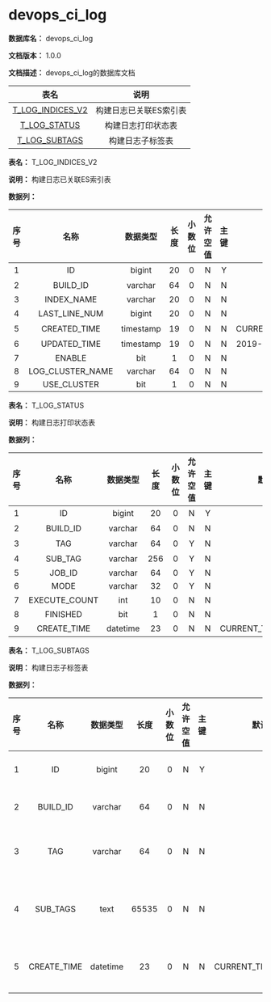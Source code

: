 # devops\_ci\_log

**数据库名：** devops\_ci\_log

**文档版本：** 1.0.0

**文档描述：** devops\_ci\_log的数据库文档

|                    表名                   |      说明      |
| :-------------------------------------: | :----------: |
| [T\_LOG\_INDICES\_V2](broken-reference) | 构建日志已关联ES索引表 |
|    [T\_LOG\_STATUS](broken-reference)   |   构建日志打印状态表  |
|   [T\_LOG\_SUBTAGS](broken-reference)   |   构建日志子标签表   |

**表名：** T\_LOG\_INDICES\_V2

**说明：** 构建日志已关联ES索引表

**数据列：**

|  序号 |         名称         |    数据类型   |  长度 | 小数位 | 允许空值 |  主键 |         默认值        |             说明            |
| :-: | :----------------: | :-------: | :-: | :-: | :--: | :-: | :----------------: | :-----------------------: |
|  1  |         ID         |   bigint  |  20 |  0  |   N  |  Y  |                    |            主键ID           |
|  2  |      BUILD\_ID     |  varchar  |  64 |  0  |   N  |  N  |                    |            构建ID           |
|  3  |     INDEX\_NAME    |  varchar  |  20 |  0  |   N  |  N  |                    |                           |
|  4  |   LAST\_LINE\_NUM  |   bigint  |  20 |  0  |   N  |  N  |          1         |            最后行号           |
|  5  |    CREATED\_TIME   | timestamp |  19 |  0  |   N  |  N  | CURRENT\_TIMESTAMP |            创建时间           |
|  6  |    UPDATED\_TIME   | timestamp |  19 |  0  |   N  |  N  | 2019-11-1100:00:00 |            修改时间           |
|  7  |       ENABLE       |    bit    |  1  |  0  |   N  |  N  |        b'0'        |    buildisenablev2ornot   |
|  8  | LOG\_CLUSTER\_NAME |  varchar  |  64 |  0  |   N  |  N  |                    |   multieslogclustername   |
|  9  |    USE\_CLUSTER    |    bit    |  1  |  0  |   N  |  N  |        b'0'        | usemultieslogclusterornot |

**表名：** T\_LOG\_STATUS

**说明：** 构建日志打印状态表

**数据列：**

|  序号 |       名称       |   数据类型   |  长度 | 小数位 | 允许空值 |  主键 |          默认值          |          说明          |
| :-: | :------------: | :------: | :-: | :-: | :--: | :-: | :-------------------: | :------------------: |
|  1  |       ID       |  bigint  |  20 |  0  |   N  |  Y  |                       |         主键ID         |
|  2  |    BUILD\_ID   |  varchar |  64 |  0  |   N  |  N  |                       |         构建ID         |
|  3  |       TAG      |  varchar |  64 |  0  |   Y  |  N  |                       |          标签          |
|  4  |    SUB\_TAG    |  varchar | 256 |  0  |   Y  |  N  |                       |          子标签         |
|  5  |     JOB\_ID    |  varchar |  64 |  0  |   Y  |  N  |                       |         JOBID        |
|  6  |      MODE      |  varchar |  32 |  0  |   Y  |  N  |                       |    LogStorageMode    |
|  7  | EXECUTE\_COUNT |    int   |  10 |  0  |   N  |  N  |                       |         执行次数         |
|  8  |    FINISHED    |    bit   |  1  |  0  |   N  |  N  |          b'0'         | buildisfinishedornot |
|  9  |  CREATE\_TIME  | datetime |  23 |  0  |   N  |  N  | CURRENT\_TIMESTAMP(3) |         创建时间         |

**表名：** T\_LOG\_SUBTAGS

**说明：** 构建日志子标签表

**数据列：**

|  序号 |      名称      |   数据类型   |   长度  | 小数位 | 允许空值 |  主键 |          默认值          |   说明  |
| :-: | :----------: | :------: | :---: | :-: | :--: | :-: | :-------------------: | :---: |
|  1  |      ID      |  bigint  |   20  |  0  |   N  |  Y  |                       |  主键ID |
|  2  |   BUILD\_ID  |  varchar |   64  |  0  |   N  |  N  |                       |  构建ID |
|  3  |      TAG     |  varchar |   64  |  0  |   N  |  N  |                       |  插件标签 |
|  4  |   SUB\_TAGS  |   text   | 65535 |  0  |   N  |  N  |                       | 插件子标签 |
|  5  | CREATE\_TIME | datetime |   23  |  0  |   N  |  N  | CURRENT\_TIMESTAMP(3) |  创建时间 |
